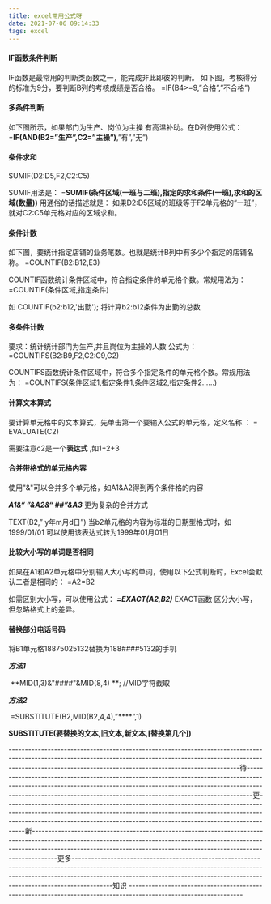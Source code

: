 ```yaml
---
title: excel常用公式呀
date: 2021-07-06 09:14:33
tags: excel
---
```


#### IF函数条件判断

IF函数是最常用的判断类函数之一，能完成非此即彼的判断。
如下图，考核得分的标准为9分，要判断B列的考核成绩是否合格。
=IF(B4>=9,”合格”,”不合格”)



#### 多条件判断

如下图所示，如果部门为生产、岗位为主操 有高温补助。在D列使用公式：
=**IF(AND(B2=”生产”,C2=”主操”)**,”有”,”无”)



#### 条件求和

SUMIF(D2:D5,F2,C2:C5)

SUMIF用法是：
=**SUMIF(条件区域(一班与二班),指定的求和条件(一班),求和的区域(数量))**
用通俗的话描述就是：
如果D2:D5区域的班级等于F2单元格的“一班”，就对C2:C5单元格对应的区域求和。



#### 条件计数

如下图，要统计指定店铺的业务笔数。也就是统计B列中有多少个指定的店铺名称。
=COUNTIF(B2:B12,E3)

COUNTIF函数统计条件区域中，符合指定条件的单元格个数。常规用法为：
=COUNTIF(条件区域,指定条件)

如 COUNTIF(b2:b12,'出勤'); 将计算b2:b12条件为出勤的总数



#### 多条件计数

要求：统计统计部门为生产,并且岗位为主操的人数
公式为：
=COUNTIFS(B2:B9,F2,C2:C9,G2)

COUNTIFS函数统计条件区域中，符合多个指定条件的单元格个数。常规用法为：
=COUNTIFS(条件区域1,指定条件1,条件区域2,指定条件2……)



#### 计算文本算式

要计算单元格中的文本算式，先单击第一个要输入公式的单元格，定义名称 ：
 = EVALUATE(C2)   

需要注意c2是一个**表达式** ,如1+2+3



#### 合并带格式的单元格内容

使用"&"可以合并多个单元格，如A1&A2得到两个条件格的内容

***A1&“  ”&A2&“ ##”&A3*** 更为复杂的合并方式



TEXT(B2,” y年m月d日”)  当b2单元格的内容为标准的日期型格式时，如1999/01/01  可以使用该表达式转为1999年01月01日



#### 比较大小写的单词是否相同

如果在A1和A2单元格中分别输入大小写的单词，使用以下公式判断时，Excel会默认二者是相同的：
=A2=B2

如需区别大小写，可以使用公式： ***=EXACT(A2,B2)*** EXACT函数 区分大小写，但忽略格式上的差异。



#### 替换部分电话号码

将B1单元格18875025132替换为188####5132的手机

***方法1***

​	 **MID(1,3)&"####"&MID(8,4)  **; //MID字符截取

***方法2***

​    =SUBSTITUTE(B2,MID(B2,4,4),”****”,1)

​    **SUBSTITUTE(要替换的文本,旧文本,新文本,[替换第几个])**



-----------------------------------------------------------------------------------------------------------------------------------------------------------------------------------------------------------------------------------待--------------------------------------------------------------------------------------------------------------------------------------------------------------------------------------------------------------------------------------------更------------------------------------------------------------------------------------------------------------------------------------------------------------------------------------------------------------------------------------------------新--------------------------------------------------------------------------------------------------------------------------------------------------------------------------------------------------------------------------------------------------更多------------------------------------------------------------------------------------------------------------------------------------------------------------------------------------------------------------------------------------------------------知识 -----------------------------------------------------------------------------------------------------------------
